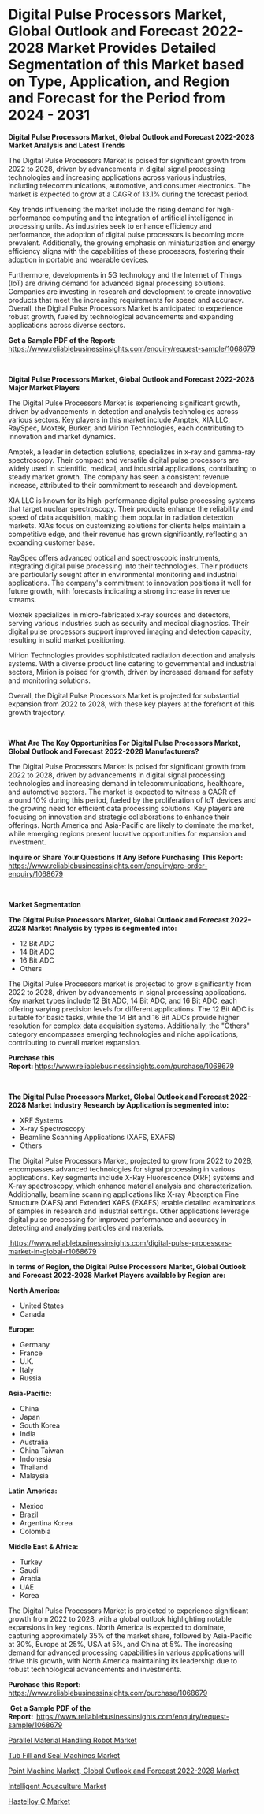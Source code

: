 <p><h1>Digital Pulse Processors Market, Global Outlook and Forecast 2022-2028 Market Provides Detailed Segmentation of this Market based on Type, Application, and Region and Forecast for the Period from 2024 - 2031</h1></p><p><strong>Digital Pulse Processors Market, Global Outlook and Forecast 2022-2028 Market Analysis and Latest Trends</strong></p>
<p><p>The Digital Pulse Processors Market is poised for significant growth from 2022 to 2028, driven by advancements in digital signal processing technologies and increasing applications across various industries, including telecommunications, automotive, and consumer electronics. The market is expected to grow at a CAGR of 13.1% during the forecast period. </p><p>Key trends influencing the market include the rising demand for high-performance computing and the integration of artificial intelligence in processing units. As industries seek to enhance efficiency and performance, the adoption of digital pulse processors is becoming more prevalent. Additionally, the growing emphasis on miniaturization and energy efficiency aligns with the capabilities of these processors, fostering their adoption in portable and wearable devices.</p><p>Furthermore, developments in 5G technology and the Internet of Things (IoT) are driving demand for advanced signal processing solutions. Companies are investing in research and development to create innovative products that meet the increasing requirements for speed and accuracy. Overall, the Digital Pulse Processors Market is anticipated to experience robust growth, fueled by technological advancements and expanding applications across diverse sectors.</p></p>
<p><strong>Get a Sample PDF of the Report:&nbsp;</strong> <a href="https://www.reliablebusinessinsights.com/enquiry/request-sample/1068679?utm_campaign=60&utm_medium=2&utm_source=Github&utm_content=ia&utm_term=29102024&utm_id=digital-pulse-processors-market-global-outlook-and-forecast-2022-2028">https://www.reliablebusinessinsights.com/enquiry/request-sample/1068679</a></p>
<p>&nbsp;</p>
<p><strong>Digital Pulse Processors Market, Global Outlook and Forecast 2022-2028 Major Market Players</strong></p>
<p><p>The Digital Pulse Processors Market is experiencing significant growth, driven by advancements in detection and analysis technologies across various sectors. Key players in this market include Amptek, XIA LLC, RaySpec, Moxtek, Burker, and Mirion Technologies, each contributing to innovation and market dynamics.</p><p>Amptek, a leader in detection solutions, specializes in x-ray and gamma-ray spectroscopy. Their compact and versatile digital pulse processors are widely used in scientific, medical, and industrial applications, contributing to steady market growth. The company has seen a consistent revenue increase, attributed to their commitment to research and development.</p><p>XIA LLC is known for its high-performance digital pulse processing systems that target nuclear spectroscopy. Their products enhance the reliability and speed of data acquisition, making them popular in radiation detection markets. XIA’s focus on customizing solutions for clients helps maintain a competitive edge, and their revenue has grown significantly, reflecting an expanding customer base.</p><p>RaySpec offers advanced optical and spectroscopic instruments, integrating digital pulse processing into their technologies. Their products are particularly sought after in environmental monitoring and industrial applications. The company's commitment to innovation positions it well for future growth, with forecasts indicating a strong increase in revenue streams.</p><p>Moxtek specializes in micro-fabricated x-ray sources and detectors, serving various industries such as security and medical diagnostics. Their digital pulse processors support improved imaging and detection capacity, resulting in solid market positioning.</p><p>Mirion Technologies provides sophisticated radiation detection and analysis systems. With a diverse product line catering to governmental and industrial sectors, Mirion is poised for growth, driven by increased demand for safety and monitoring solutions.</p><p>Overall, the Digital Pulse Processors Market is projected for substantial expansion from 2022 to 2028, with these key players at the forefront of this growth trajectory.</p></p>
<p>&nbsp;</p>
<p><strong>What Are The Key Opportunities For Digital Pulse Processors Market, Global Outlook and Forecast 2022-2028 Manufacturers?</strong></p>
<p><p>The Digital Pulse Processors Market is poised for significant growth from 2022 to 2028, driven by advancements in digital signal processing technologies and increasing demand in telecommunications, healthcare, and automotive sectors. The market is expected to witness a CAGR of around 10% during this period, fueled by the proliferation of IoT devices and the growing need for efficient data processing solutions. Key players are focusing on innovation and strategic collaborations to enhance their offerings. North America and Asia-Pacific are likely to dominate the market, while emerging regions present lucrative opportunities for expansion and investment.</p></p>
<p><strong>Inquire or Share Your Questions If Any Before Purchasing This Report:</strong> <a href="https://www.reliablebusinessinsights.com/enquiry/pre-order-enquiry/1068679?utm_campaign=60&utm_medium=2&utm_source=Github&utm_content=ia&utm_term=29102024&utm_id=digital-pulse-processors-market-global-outlook-and-forecast-2022-2028">https://www.reliablebusinessinsights.com/enquiry/pre-order-enquiry/1068679</a></p>
<p>&nbsp;</p>
<p><strong>Market Segmentation</strong></p>
<p><strong>The Digital Pulse Processors Market, Global Outlook and Forecast 2022-2028 Market Analysis by types is segmented into:</strong></p>
<p><ul><li>12 Bit ADC</li><li>14 Bit ADC</li><li>16 Bit ADC</li><li>Others</li></ul></p>
<p><p>The Digital Pulse Processors market is projected to grow significantly from 2022 to 2028, driven by advancements in signal processing applications. Key market types include 12 Bit ADC, 14 Bit ADC, and 16 Bit ADC, each offering varying precision levels for different applications. The 12 Bit ADC is suitable for basic tasks, while the 14 Bit and 16 Bit ADCs provide higher resolution for complex data acquisition systems. Additionally, the "Others" category encompasses emerging technologies and niche applications, contributing to overall market expansion.</p></p>
<p><strong>Purchase this Report:&nbsp;</strong><a href="https://www.reliablebusinessinsights.com/purchase/1068679?utm_campaign=60&utm_medium=2&utm_source=Github&utm_content=ia&utm_term=29102024&utm_id=digital-pulse-processors-market-global-outlook-and-forecast-2022-2028">https://www.reliablebusinessinsights.com/purchase/1068679</a></p>
<p>&nbsp;</p>
<p><strong>The Digital Pulse Processors Market, Global Outlook and Forecast 2022-2028 Market Industry Research by Application is segmented into:</strong></p>
<p><ul><li>XRF Systems</li><li>X-ray Spectroscopy</li><li>Beamline Scanning Applications (XAFS, EXAFS)</li><li>Others</li></ul></p>
<p><p>The Digital Pulse Processors Market, projected to grow from 2022 to 2028, encompasses advanced technologies for signal processing in various applications. Key segments include X-Ray Fluorescence (XRF) systems and X-ray spectroscopy, which enhance material analysis and characterization. Additionally, beamline scanning applications like X-ray Absorption Fine Structure (XAFS) and Extended XAFS (EXAFS) enable detailed examinations of samples in research and industrial settings. Other applications leverage digital pulse processing for improved performance and accuracy in detecting and analyzing particles and materials.</p></p>
<p><a href="https://www.reliablebusinessinsights.com/digital-pulse-processors-market-in-global-r1068679?utm_campaign=60&utm_medium=2&utm_source=Github&utm_content=ia&utm_term=29102024&utm_id=digital-pulse-processors-market-global-outlook-and-forecast-2022-2028">&nbsp;https://www.reliablebusinessinsights.com/digital-pulse-processors-market-in-global-r1068679</a></p>
<p><strong>In terms of Region, the Digital Pulse Processors Market, Global Outlook and Forecast 2022-2028 Market Players available by Region are:</strong></p>
<p>
    <p> <strong> North America: </strong>
        <ul>
            <li>United States</li>
            <li>Canada</li>
        </ul>
        </p> 
    <p> <strong> Europe: </strong>
        <ul>
            <li>Germany</li>
            <li>France</li>
            <li>U.K.</li>
            <li>Italy</li>
            <li>Russia</li>
        </ul>
        </p> 
    <p> <strong> Asia-Pacific: </strong>
        <ul>
            <li>China</li>
            <li>Japan</li>
            <li>South Korea</li>
            <li>India</li>
            <li>Australia</li>
            <li>China Taiwan</li>
            <li>Indonesia</li>
            <li>Thailand</li>
            <li>Malaysia</li>
        </ul>
        </p> 
    <p> <strong> Latin America: </strong>
        <ul>
            <li>Mexico</li>
            <li>Brazil</li>
            <li>Argentina Korea</li>
            <li>Colombia</li>
        </ul>
        </p> 
    <p> <strong> Middle East & Africa: </strong>
        <ul>
            <li>Turkey</li>
            <li>Saudi</li>
            <li>Arabia</li>
            <li>UAE</li>
            <li>Korea</li>
        </ul>
    </p>
    </p>
<p><p>The Digital Pulse Processors Market is projected to experience significant growth from 2022 to 2028, with a global outlook highlighting notable expansions in key regions. North America is expected to dominate, capturing approximately 35% of the market share, followed by Asia-Pacific at 30%, Europe at 25%, USA at 5%, and China at 5%. The increasing demand for advanced processing capabilities in various applications will drive this growth, with North America maintaining its leadership due to robust technological advancements and investments.</p></p>
<p><strong>Purchase this Report: </strong><a href="https://www.reliablebusinessinsights.com/purchase/1068679?utm_campaign=60&utm_medium=2&utm_source=Github&utm_content=ia&utm_term=29102024&utm_id=digital-pulse-processors-market-global-outlook-and-forecast-2022-2028">https://www.reliablebusinessinsights.com/purchase/1068679</a></p>
<p>&nbsp;<strong>Get a Sample PDF of the Report:&nbsp;&nbsp;</strong><a href="https://www.reliablebusinessinsights.com/enquiry/request-sample/1068679?utm_campaign=60&utm_medium=2&utm_source=Github&utm_content=ia&utm_term=29102024&utm_id=digital-pulse-processors-market-global-outlook-and-forecast-2022-2028">https://www.reliablebusinessinsights.com/enquiry/request-sample/1068679</a></p>
<p><strong></strong></p>
<p><p><a href="https://issuu.com/reportprime-2/docs/parallel-material-handling-robot-ma_40b03d21e6e25c?utm_campaign=60&utm_medium=2&utm_source=Github&utm_content=ia&utm_term=29102024&utm_id=digital-pulse-processors-market-global-outlook-and-forecast-2022-2028">Parallel Material Handling Robot Market</a></p><p><a href="https://issuu.com/reportprime-2/docs/tub-fill-and-seal-machines-market-s_9b23815fc03e78?utm_campaign=60&utm_medium=2&utm_source=Github&utm_content=ia&utm_term=29102024&utm_id=digital-pulse-processors-market-global-outlook-and-forecast-2022-2028">Tub Fill and Seal Machines Market</a></p><p><a href="https://github.com/arnaudyclavinec/Market-Research-Report-List-1/blob/main/point-machine-market-global-outlook-and-forecast-2022-2028-market.md?utm_campaign=60&utm_medium=2&utm_source=Github&utm_content=ia&utm_term=29102024&utm_id=digital-pulse-processors-market-global-outlook-and-forecast-2022-2028">Point Machine Market, Global Outlook and Forecast 2022-2028 Market</a></p><p><a href="https://www.linkedin.com/pulse/competitive-intelligence-intelligent-aquaculture-market-key-2bfhe?utm_campaign=60&utm_medium=2&utm_source=Github&utm_content=ia&utm_term=29102024&utm_id=digital-pulse-processors-market-global-outlook-and-forecast-2022-2028">Intelligent Aquaculture Market</a></p><p><a href="https://www.linkedin.com/pulse/hastelloy-c-market-global-insights-regional-analysis-2024-2031-ple7c?utm_campaign=60&utm_medium=2&utm_source=Github&utm_content=ia&utm_term=29102024&utm_id=digital-pulse-processors-market-global-outlook-and-forecast-2022-2028">Hastelloy C Market</a></p></p>
